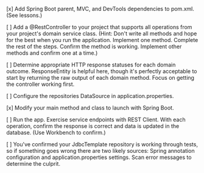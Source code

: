  [x] Add Spring Boot parent, MVC, and DevTools dependencies to pom.xml. (See lessons.)
 
 [ ] Add a @RestController to your project that supports all operations from your project's domain service class. (Hint: Don't write all methods and hope for the best when you run the application. Implement one method. Complete the rest of the steps. Confirm the method is working. Implement other methods and confirm one at a time.)
 
 [ ] Determine appropriate HTTP response statuses for each domain outcome. ResponseEntity<T> is helpful here, though it's perfectly acceptable to start by returning the raw output of each domain method. Focus on getting the controller working first.
 
 [ ] Configure the repositories DataSource in application.properties.
 
 [x] Modify your main method and class to launch with Spring Boot.
 
 [ ] Run the app. Exercise service endpoints with REST Client. With each operation, confirm the response is correct and data is updated in the database. (Use Workbench to confirm.)
 
 [ ] You've confirmed your JdbcTemplate repository is working through tests, so if something goes wrong there are two likely sources: Spring annotation configuration and application.properties settings. Scan error messages to determine the culprit.
 
